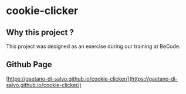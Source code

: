 # cookie-clicker

## Why this project ?

This project was designed as an exercise during our training at BeCode.

## Github Page

[https://gaetano-di-salvo.github.io/cookie-clicker/](https://gaetano-di-salvo.github.io/cookie-clicker/)
